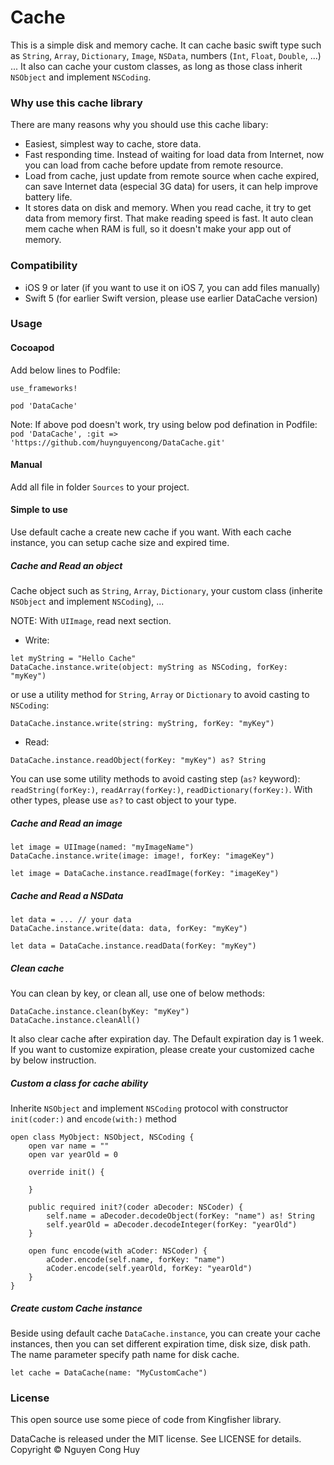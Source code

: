 # Cache
This is a simple disk and memory cache. It can cache basic swift type such as `String`, `Array`, `Dictionary`, `Image`, `NSData`, numbers (`Int`, `Float`, `Double`, ...) ... It also can cache your custom classes, as long as those class inherit `NSObject` and implement `NSCoding`.

### Why use this cache library
There are many reasons why you should use this cache  libary:  

- Easiest, simplest way to cache, store data.
- Fast responding time. Instead of waiting for load data from Internet, now you can load from cache before update from remote resource.
- Load from cache, just update from remote source when cache expired, can save Internet data (especial 3G data) for users, it can help improve battery life.
- It stores data on disk and memory. When you read cache, it try to get data from memory first. That make reading speed is fast. It auto clean mem cache when RAM is full, so it doesn't make your app out of memory.

### Compatibility
- iOS 9 or later (if you want to use it on iOS 7, you can add files manually)
- Swift 5 (for earlier Swift version, please use earlier DataCache version)

### Usage
#### Cocoapod
Add below lines to Podfile:  

```
use_frameworks!

pod 'DataCache'
```

Note: If above pod doesn't work, try using below pod defination in Podfile:  
`pod 'DataCache', :git => 'https://github.com/huynguyencong/DataCache.git'`

#### Manual
Add all file in folder `Sources` to your project. 

#### Simple to use
Use default cache a create new cache if you want. With each cache instance, you can setup cache size and expired time.
##### Cache and Read an object

Cache object such as `String`, `Array`, `Dictionary`, your custom class (inherite `NSObject` and implement `NSCoding`), ...  

NOTE: With `UIImage`, read next section.

- Write:

```
let myString = "Hello Cache"
DataCache.instance.write(object: myString as NSCoding, forKey: "myKey")
```

or use a utility method for  `String`, `Array` or `Dictionary` to avoid casting to `NSCoding`:
```
DataCache.instance.write(string: myString, forKey: "myKey")
```

- Read:

```
DataCache.instance.readObject(forKey: "myKey") as? String
```

You can use some utility methods to avoid casting step (`as?` keyword): `readString(forKey:)`, `readArray(forKey:)`, `readDictionary(forKey:)`. With other types, please use `as?` to cast object to your type.

##### Cache and Read an image

```
let image = UIImage(named: "myImageName")
DataCache.instance.write(image: image!, forKey: "imageKey")
```

```
let image = DataCache.instance.readImage(forKey: "imageKey")
```

##### Cache and Read a NSData

```
let data = ... // your data  
DataCache.instance.write(data: data, forKey: "myKey")
```

```
let data = DataCache.instance.readData(forKey: "myKey")
```

##### Clean cache

You can clean by key, or clean all, use one of below methods:
```
DataCache.instance.clean(byKey: "myKey")
DataCache.instance.cleanAll()
```
It also clear cache after expiration day. The Default expiration day is 1 week. If you want to customize expiration, please create your customized cache by below instruction. 

##### Custom a class for cache ability
Inherite `NSObject` and implement `NSCoding` protocol with constructor `init(coder:)` and `encode(with:)` method

```
open class MyObject: NSObject, NSCoding {
    open var name = ""
    open var yearOld = 0
    
    override init() {
        
    }
    
    public required init?(coder aDecoder: NSCoder) {
        self.name = aDecoder.decodeObject(forKey: "name") as! String
        self.yearOld = aDecoder.decodeInteger(forKey: "yearOld")
    }
    
    open func encode(with aCoder: NSCoder) {
        aCoder.encode(self.name, forKey: "name")
        aCoder.encode(self.yearOld, forKey: "yearOld")
    }
}
```

##### Create custom Cache instance

Beside using default cache `DataCache.instance`, you can create your cache instances, then you can set different expiration time, disk size, disk path. The name parameter specify path name for disk cache.

```
let cache = DataCache(name: "MyCustomCache")
```

### License
This open source use some piece of code from Kingfisher library.

DataCache is released under the MIT license. See LICENSE for details. Copyright © Nguyen Cong Huy
